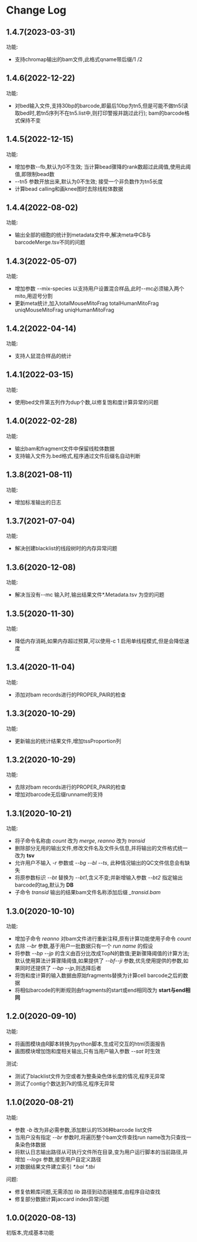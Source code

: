 # Change Log

## 1.4.7(2023-03-31)

功能:

* 支持chromap输出的bam文件,此格式qname带后缀/1 /2

## 1.4.6(2022-12-22)

功能:

* 对bed输入文件,支持30bp的barcode,即最后10bp为tn5,但是可能不做tn5(读取bed时,若tn5序列不在tn5.list中,则打印警报并跳过此行); bam的barcode格式保持不变

## 1.4.5(2022-12-15)

功能:

* 增加参数--fb,默认为0不生效; 当计算bead骤降的rank数超过此阈值,使用此阈值,即限制bead数
* --tn5 参数开放出来,默认为0不生效; 接受一个非负数作为tn5长度
* 计算bead calling和画knee图时去除线粒体数据

## 1.4.4(2022-08-02)

功能:

* 输出全部的细胞的统计到metadata文件中,解决meta中CB与barcodeMerge.tsv不同的问题

## 1.4.3(2022-05-07)

功能:

* 增加参数 --mix-species 以支持用户设置混合样品,此时--mc必须输入两个mito,用逗号分割
* 更新meta统计,加入totalMouseMitoFrag totalHumanMitoFrag uniqMouseMitoFrag uniqHumanMitoFrag

## 1.4.2(2022-04-14)

功能:

* 支持人鼠混合样品的统计

## 1.4.1(2022-03-15)

功能:

* 使用bed文件第五列作为dup个数,以修复饱和度计算异常的问题

## 1.4.0(2022-02-28)

功能:

* 输出bam和fragment文件中保留线粒体数据
* 支持输入文件为.bed格式,程序通过文件后缀名自动判断

## 1.3.8(2021-08-11)

功能:

* 增加标准输出的日志

## 1.3.7(2021-07-04)

功能:

* 解决创建blacklist的线段树时的内存异常问题

## 1.3.6(2020-12-08)

功能:

* 解决当没有--mc 输入时,输出结果文件*.Metadata.tsv 为空的问题

## 1.3.5(2020-11-30)

功能:

* 降低内存消耗,如果内存超过预算,可以使用-c 1 启用单线程模式,但是会降低速度

## 1.3.4(2020-11-04)

功能:

* 添加对bam records进行的PROPER_PAIR的检查

## 1.3.3(2020-10-29)

功能:

* 更新输出的统计结果文件,增加tssProportion列
  
## 1.3.2(2020-10-29)

功能:

* 去除对bam records进行的PROPER_PAIR的检查
* 增加对barcode无后缀runname的支持
  
## 1.3.1(2020-10-21)

功能:

* 将子命令名称由 *count* 改为 *merge*, *reanno* 改为 *transid*
* 删除部分无用的输出文件,修改文件名及文件头信息,并将输出的文件格式统一改为 **tsv**
* 允许用户不输入 *-r* 参数或 *--bg --bl --ts*, 此种情况输出的QC文件信息会有缺失
* 将原参数标识 *--bt* 替换为 *--bt1*,含义不变;并新增输入参数 *--bt2* 指定输出barcode的tag,默认为 **DB**
* 子命令 *transid* 输出的结果bam文件名称添加后缀 *_transid.bam*

## 1.3.0(2020-10-10)

功能:

* 增加子命令 *reanno* 对bam文件进行重新注释,原有计算功能使用子命令 *count*
* 去除 *--br* 参数,基于用户一批数据只有一个 *run name* 的假设
* 将参数 *--bp --jp* 的含义由百分比改成TopN的数值;更新骤降阈值的计算方法;默认使用算法计算骤降阈值,如果提供了 *--bf--ji* 参数,优先使用提供的参数,如果同时还提供了 *--bp --jp*,则选择后者
* 将饱和度计算的输入数据由原始fragments替换为计算cell barcode之后的数据
* 将相似barcode的判断规则由fragments的start或end相同改为 **start与end相同**

## 1.2.0(2020-09-10)

功能:

* 将画图模块由R脚本转换为python脚本,生成可交互的html页面报告
* 画图模块增加饱和度相关输出,只有当用户输入参数 *--sat* 时生效

测试:

* 测试了blacklist文件为空或者为整条染色体长度的情况,程序无异常
* 测试了contig个数达到7k的情况,程序无异常

## 1.1.0(2020-08-21)

功能:

* 参数 *-b* 改为非必需参数,添加默认的1536种barcode list文件
* 当用户没有指定 *--br* 参数时,将遍历整个bam文件查找run name改为只查找一条染色体数据
* 将默认日志输出路径从可执行文件所在目录,变为用户运行脚本的当前路径,并增加 *--logs* 参数,接受用户自定义路径
* 对数据结果文件建立索引 *\*.bai \*.tbi*

问题:

* 修复依赖库问题,无需添加 *lib* 路径到动态链接库,由程序自动查找
* 修复部分数据计算jaccard index异常问题

## 1.0.0(2020-08-13)

初版本,完成基本功能
